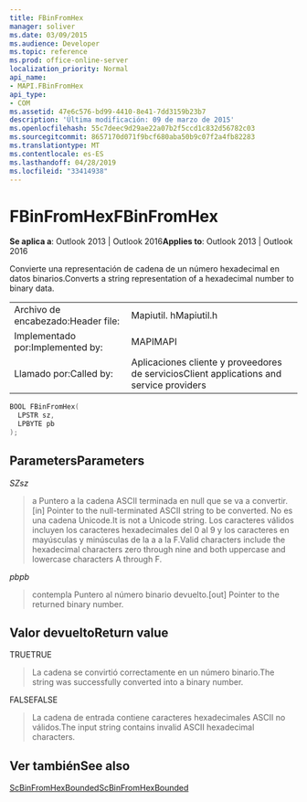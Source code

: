 ```yaml
---
title: FBinFromHex
manager: soliver
ms.date: 03/09/2015
ms.audience: Developer
ms.topic: reference
ms.prod: office-online-server
localization_priority: Normal
api_name:
- MAPI.FBinFromHex
api_type:
- COM
ms.assetid: 47e6c576-bd99-4410-8e41-7dd3159b23b7
description: 'Última modificación: 09 de marzo de 2015'
ms.openlocfilehash: 55c7deec9d29ae22a07b2f5ccd1c832d56782c03
ms.sourcegitcommit: 8657170d071f9bcf680aba50b9c07f2a4fb82283
ms.translationtype: MT
ms.contentlocale: es-ES
ms.lasthandoff: 04/28/2019
ms.locfileid: "33414938"
---
```

# <a name="fbinfromhex"></a><span data-ttu-id="08744-103">FBinFromHex</span><span class="sxs-lookup"><span data-stu-id="08744-103">FBinFromHex</span></span>

  
  
<span data-ttu-id="08744-104">**Se aplica a**: Outlook 2013 | Outlook 2016</span><span class="sxs-lookup"><span data-stu-id="08744-104">**Applies to**: Outlook 2013 | Outlook 2016</span></span> 
  
<span data-ttu-id="08744-105">Convierte una representación de cadena de un número hexadecimal en datos binarios.</span><span class="sxs-lookup"><span data-stu-id="08744-105">Converts a string representation of a hexadecimal number to binary data.</span></span> 
  
|||
|:-----|:-----|
|<span data-ttu-id="08744-106">Archivo de encabezado:</span><span class="sxs-lookup"><span data-stu-id="08744-106">Header file:</span></span>  <br/> |<span data-ttu-id="08744-107">Mapiutil. h</span><span class="sxs-lookup"><span data-stu-id="08744-107">Mapiutil.h</span></span>  <br/> |
|<span data-ttu-id="08744-108">Implementado por:</span><span class="sxs-lookup"><span data-stu-id="08744-108">Implemented by:</span></span>  <br/> |<span data-ttu-id="08744-109">MAPI</span><span class="sxs-lookup"><span data-stu-id="08744-109">MAPI</span></span>  <br/> |
|<span data-ttu-id="08744-110">Llamado por:</span><span class="sxs-lookup"><span data-stu-id="08744-110">Called by:</span></span>  <br/> |<span data-ttu-id="08744-111">Aplicaciones cliente y proveedores de servicios</span><span class="sxs-lookup"><span data-stu-id="08744-111">Client applications and service providers</span></span>  <br/> |
   
```cpp
BOOL FBinFromHex(
  LPSTR sz,
  LPBYTE pb
);
```

## <a name="parameters"></a><span data-ttu-id="08744-112">Parameters</span><span class="sxs-lookup"><span data-stu-id="08744-112">Parameters</span></span>

 <span data-ttu-id="08744-113">_SZ_</span><span class="sxs-lookup"><span data-stu-id="08744-113">_sz_</span></span>
  
> <span data-ttu-id="08744-114">a Puntero a la cadena ASCII terminada en null que se va a convertir.</span><span class="sxs-lookup"><span data-stu-id="08744-114">[in] Pointer to the null-terminated ASCII string to be converted.</span></span> <span data-ttu-id="08744-115">No es una cadena Unicode.</span><span class="sxs-lookup"><span data-stu-id="08744-115">It is not a Unicode string.</span></span> <span data-ttu-id="08744-116">Los caracteres válidos incluyen los caracteres hexadecimales del 0 al 9 y los caracteres en mayúsculas y minúsculas de la a a la F.</span><span class="sxs-lookup"><span data-stu-id="08744-116">Valid characters include the hexadecimal characters zero through nine and both uppercase and lowercase characters A through F.</span></span>
    
 <span data-ttu-id="08744-117">_pb_</span><span class="sxs-lookup"><span data-stu-id="08744-117">_pb_</span></span>
  
> <span data-ttu-id="08744-118">contempla Puntero al número binario devuelto.</span><span class="sxs-lookup"><span data-stu-id="08744-118">[out] Pointer to the returned binary number.</span></span>
    
## <a name="return-value"></a><span data-ttu-id="08744-119">Valor devuelto</span><span class="sxs-lookup"><span data-stu-id="08744-119">Return value</span></span>

<span data-ttu-id="08744-120">TRUE</span><span class="sxs-lookup"><span data-stu-id="08744-120">TRUE</span></span> 
  
> <span data-ttu-id="08744-121">La cadena se convirtió correctamente en un número binario.</span><span class="sxs-lookup"><span data-stu-id="08744-121">The string was successfully converted into a binary number.</span></span> 
    
<span data-ttu-id="08744-122">FALSE</span><span class="sxs-lookup"><span data-stu-id="08744-122">FALSE</span></span> 
  
> <span data-ttu-id="08744-123">La cadena de entrada contiene caracteres hexadecimales ASCII no válidos.</span><span class="sxs-lookup"><span data-stu-id="08744-123">The input string contains invalid ASCII hexadecimal characters.</span></span>
    
## <a name="see-also"></a><span data-ttu-id="08744-124">Ver también</span><span class="sxs-lookup"><span data-stu-id="08744-124">See also</span></span>



[<span data-ttu-id="08744-125">ScBinFromHexBounded</span><span class="sxs-lookup"><span data-stu-id="08744-125">ScBinFromHexBounded</span></span>](scbinfromhexbounded.md)

